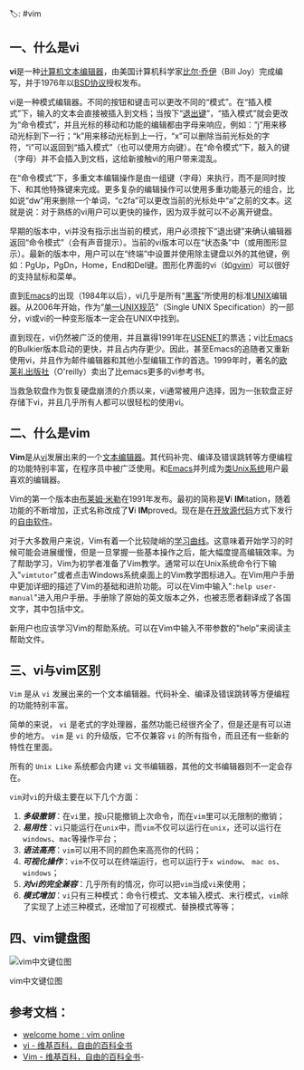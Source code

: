 🏷: #vim 
## 一、什么是vi

**vi**是一种[计算机](https://zh.wikipedia.org/wiki/%E8%AE%A1%E7%AE%97%E6%9C%BA)[文本编辑器](https://zh.wikipedia.org/wiki/%E6%96%87%E6%9C%AC%E7%BC%96%E8%BE%91%E5%99%A8)，由美国计算机科学家[比尔·乔伊](https://zh.wikipedia.org/wiki/%E6%AF%94%E5%B0%94%C2%B7%E4%B9%94%E4%BC%8A)（Bill Joy）完成编写，并于1976年以[BSD协议](https://zh.wikipedia.org/wiki/BSD)授权发布。

vi是一种模式编辑器。不同的按钮和键击可以更改不同的“模式”。在“插入模式”下，输入的文本会直接被插入到文档；当按下“[退出键](https://zh.wikipedia.org/wiki/%E9%80%80%E5%87%BA%E9%94%AE)”，“插入模式”就会更改为“命令模式”，并且光标的移动和功能的编辑都由字母来响应，例如：“j”用来移动光标到下一行；“k”用来移动光标到上一行，“x”可以删除当前光标处的字符，“i”可以返回到“插入模式”（也可以使用方向键）。在“命令模式”下，敲入的键（字母）并不会插入到文档，这给新接触vi的用户带来混乱。

在“命令模式”下，多重文本编辑操作是由一组键（字母）来执行，而不是同时按下<Alt>、<Ctrl>和其他特殊键来完成。更多复杂的编辑操作可以使用多重功能基元的组合，比如说“dw”用来删除一个单词，“c2fa”可以更改当前的光标处中“a”之前的文本。这就是说：对于熟练的vi用户可以更快的操作，因为双手就可以不必离开键盘。

早期的版本中，vi并没有指示出当前的模式，用户必须按下“退出键”来确认编辑器返回“命令模式”（会有声音提示）。当前的vi版本可以在“状态条”中（或用图形显示）。最新的版本中，用户可以在“终端”中设置并使用除主键盘以外的其他键，例如：PgUp，PgDn，Home，End和Del键。图形化界面的vi（如[gvim](https://zh.wikipedia.org/wiki/Gvim)）可以很好的支持鼠标和菜单。

直到[Emacs](https://zh.wikipedia.org/wiki/Emacs)的出现（1984年以后），vi几乎是所有“[黑客](https://zh.wikipedia.org/wiki/%E9%BB%91%E5%AE%A2)”所使用的标准[UNIX](https://zh.wikipedia.org/wiki/UNIX)编辑器。从2006年开始，作为“[单一UNIX规范](https://zh.wikipedia.org/wiki/%E5%8D%95%E4%B8%80UNIX%E8%A7%84%E8%8C%83)”（Single UNIX Specification）的一部分，vi或vi的一种变形版本一定会在UNIX中找到。

直到现在，vi仍然被广泛的使用，并且赢得1991年在[USENET](https://zh.wikipedia.org/wiki/USENET)的票选；vi比[Emacs](https://zh.wikipedia.org/wiki/Emacs)的Bulkier版本启动的更快，并且占内存更少。因此，甚至Emacs的追随者又重新使用vi，并且作为邮件编辑器和其他小型编辑工作的首选。1999年时，著名的[欧莱礼出版社](https://zh.wikipedia.org/wiki/%E6%AD%90%E8%90%8A%E7%A6%AE)（O'reilly）卖出了比emacs更多的vi参考书。

当救急软盘作为恢复硬盘崩溃的介质以来，vi通常被用户选择，因为一张软盘正好存储下vi，并且几乎所有人都可以很轻松的使用vi。

## 二、什么是vim

**Vim**是从[vi](https://zh.wikipedia.org/wiki/Vi)发展出来的一个[文本编辑器](https://zh.wikipedia.org/wiki/%E6%96%87%E6%9C%AC%E7%BC%96%E8%BE%91%E5%99%A8)。其代码补完、编译及错误跳转等方便编程的功能特别丰富，在程序员中被广泛使用。和[Emacs](https://zh.wikipedia.org/wiki/Emacs)并列成为[类Unix系统](https://zh.wikipedia.org/wiki/%E7%B1%BBUnix%E7%B3%BB%E7%BB%9F)用户最喜欢的编辑器。

Vim的第一个版本由[布莱姆·米勒](https://zh.wikipedia.org/wiki/%E5%B8%83%E8%90%8A%E5%A7%86%C2%B7%E7%B1%B3%E5%8B%92)在1991年发布。最初的简称是**V**i **IM**itation，随着功能的不断增加，正式名称改成了**V**i **IM**proved。现在是在[开放源代码](https://zh.wikipedia.org/wiki/%E5%BC%80%E6%94%BE%E6%BA%90%E4%BB%A3%E7%A0%81)方式下发行的[自由软件](https://zh.wikipedia.org/wiki/%E8%87%AA%E7%94%B1%E8%BD%AF%E4%BB%B6)。

对于大多数用户来说，Vim有着一个比较陡峭的[学习曲线](https://zh.wikipedia.org/wiki/%E7%BB%8F%E9%AA%8C%E5%AD%A6%E4%B9%A0%E6%9B%B2%E7%BA%BF)。这意味着开始学习的时候可能会进展缓慢，但是一旦掌握一些基本操作之后，能大幅度提高编辑效率。为了帮助学习，Vim为初学者准备了Vim教学。通常可以在Unix系统命令行下输入"`vimtutor`"或者点击Windows系统桌面上的Vim教学图标进入。在Vim用户手册中更加详细的描述了Vim的基础和进阶功能。可以在Vim中输入"`:help user-manual`"进入用户手册。手册除了原始的英文版本之外，也被志愿者翻译成了各国文字，其中包括中文。

新用户也应该学习Vim的帮助系统。可以在Vim中输入不带参数的"help"来阅读主帮助文件。

## 三、vi与vim区别

`Vim` 是从 `vi` 发展出来的一个文本编辑器。代码补全、编译及错误跳转等方便编程的功能特别丰富。

简单的来说， `vi` 是老式的字处理器，虽然功能已经很齐全了，但是还是有可以进步的地方。 `vim` 是 `vi` 的升级版，它不仅兼容 `vi` 的所有指令，而且还有一些新的特性在里面。

所有的 `Unix Like` 系统都会内建 `vi` 文书编辑器，其他的文书编辑器则不一定会存在。

`vim`对`vi`的升级主要在以下几个方面：

1. ***多级撤销***：在`vi`里，按`u`只能撤销上次命令，而在`vim`里可以无限制的撤销；
2. ***易用性***：`vi`只能运行在`unix`中，而`vim`不仅可以运行在`unix`，还可以运行在`windows`、`mac`等操作平台；
3. ***语法高亮***：`vim`可以用不同的颜色来高亮你的代码；
4. ***可视化操作***：`vim`不仅可以在终端运行，也可以运行于`x window`、 `mac os`、 `windows`；
5. ***对vi的完全兼容***：几乎所有的情况，你可以把`vim`当成`vi`来使用；
6. ***模式增加***：`vi`只有三种模式：命令行模式、文本输入模式、末行模式，`vim`除了实现了上述三种模式，还增加了可视模式、替换模式等等；

## 四、vim键盘图

![vim中文键位图](https://www.runoob.com/wp-content/uploads/2015/10/vi-vim-cheat-sheet-sch.gif)

vim中文键位图

## 参考文档：

- [welcome home : vim online](https://www.vim.org/)
- [vi - 维基百科，自由的百科全书](https://zh.wikipedia.org/wiki/Vi)
- [Vim - 维基百科，自由的百科全书](https://zh.wikipedia.org/wiki/Vim)- 